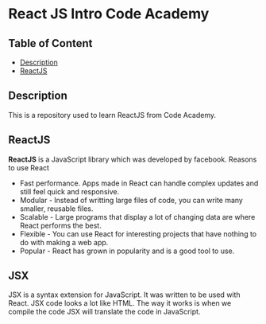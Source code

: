 # React JS Intro Code Academy

## Table of Content

- [Description](#description)
- [ReactJS](#reactjs)

## Description

This is a repository used to learn ReactJS from Code Academy.

## ReactJS

**ReactJS** is a JavaScript library which was developed by facebook.
Reasons to use React

- Fast performance. Apps made in React can handle complex updates and still feel quick and responsive.
- Modular - Instead of writting large files of code, you can write many smaller, reusable files.
- Scalable - Large programs that display a lot of changing data are where React performs the best.
- Flexible - You can use React for interesting projects that have nothing to do with making a web app.
- Popular - React has grown in popularity and is a good tool to use.

## JSX

JSX is a syntax extension for JavaScript. It was written to be used with React. JSX code looks a lot like HTML. The way it works is when we compile the code JSX will translate the code in JavaScript.
